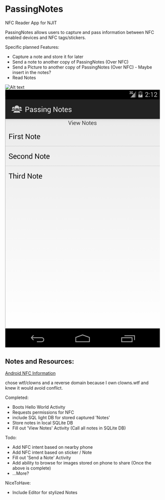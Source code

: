 PassingNotes
============

NFC Reader App for NJIT

PassingNotes allows users to capture and pass information between NFC enabled devices and NFC tags/stickers.

Specific planned Features:
* Capture a note and store it for later
* Send a note to another copy of PassingNotes (Over NFC)
* Send a Picture to another copy of PassingNotes (Over NFC) - Maybe insert in the notes?
* Read Notes 

![Alt text](http://i.imgur.com/aaOHceD.png "Passing Notes")
![Alt text](Notes.png "All Notes")


Notes and Resources:
---

[Android NFC Information](http://developer.android.com/guide/topics/connectivity/nfc/index.html)

chose wtf/clowns and a reverse domain because I own clowns.wtf and knew it would avoid conflict.

Completed:
* Boots Hello World Activity
* Requests permissions for NFC
* include SQL light DB for stored captured 'Notes'
* Store notes in local SQLite DB
* Fill out 'View Notes' Activity (Call all notes in SQLite DB)

Todo:
* Add NFC intent based on nearby phone
* Add NFC intent based on sticker / Note
* Fill out 'Send a Note' Activity
* Add ability to browse for images stored on phone to share (Once the above is complete)
* ...More?

NiceToHave:
* Include Editor for stylized Notes
